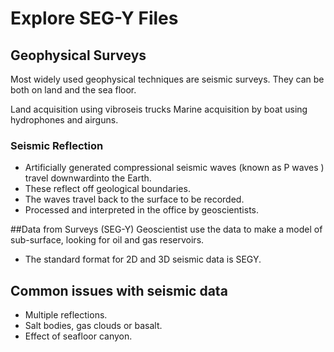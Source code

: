 # Explore SEG-Y Files
## Geophysical Surveys
Most widely used geophysical techniques are seismic surveys. They can be both on land and the sea floor.

Land acquisition using vibroseis trucks
Marine acquisition by boat using hydrophones and airguns.

### Seismic Reflection
- Artificially generated compressional seismic waves (known as P waves ) travel downwardinto the Earth.
- These reflect off geological boundaries.
- The waves travel back to the surface to be recorded.
- Processed and interpreted in the office by geoscientists.

##Data from Surveys (SEG-Y)
Geoscientist use the data to make a model of sub-surface, looking for oil and gas reservoirs.

- The standard format for 2D and 3D seismic data is SEGY.

## Common issues with seismic data
- Multiple reflections.
- Salt bodies, gas clouds or basalt.
- Effect of seafloor canyon.
